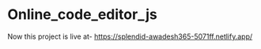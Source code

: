 # Online_code_editor_js

Now this project is live at- https://splendid-awadesh365-5071ff.netlify.app/

